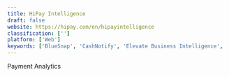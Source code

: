 ```yaml
---
title: HiPay Intelligence
draft: false 
website: https://hipay.com/en/hipayintelligence
classification: ['']
platform: ['Web']
keywords: ['BlueSnap', 'CashNotify', 'Elevate Business Intelligence', 'MRR.io', 'PAY.ON Payments Gateway', 'Payfirma', 'ProfitWell', 'Putler', 'Revealytics', 'Statsbot', 'Yapstone']
---
```

Payment Analytics